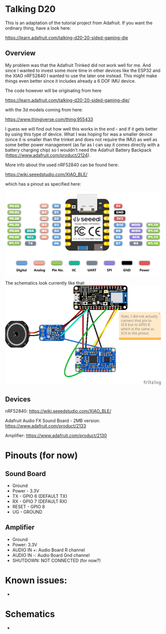 # Talking D20
This is an adaptation of the tutorial project from Adafruit.
If you want the ordinary thing, have a look here:

https://learn.adafruit.com/talking-d20-20-sided-gaming-die


## Overview

My problem was that the Adafruit Trinked did not work well for me. And since I wanted to invest some more time in other devices like the ESP32 and the XIAO nRF52840 I wanted to use the later one instead. This might make things even better since it includes already a 6 DOF IMU device.

The code however will be originating from here

https://learn.adafruit.com/talking-d20-20-sided-gaming-die/

with the 3d models coming from here:

https://www.thingiverse.com/thing:955433

I guess we will find out how well this works in the end - and if it gets better by using this type of device. What I was hoping for was a smaller device (since it is smaller than the trinket and does not require the IMU) as well as some better power management (as far as I can say it comes directly with a battery charging chip) so I wouldn't need the Adafruit Battery Backpack (https://www.adafruit.com/product/2124).

More info about the used nRF52840 can be found here:

https://wiki.seeedstudio.com/XIAO_BLE/

which has a pinout as specified here:

![Pinout](doc/nRF52840-Sense-Pinout.png "Pinout")

The schematics look currently like that:
![Schematics](doc/project-schema.png "Schematics")



## Devices

nRF52840:
https://wiki.seeedstudio.com/XIAO_BLE/

Adafruit Audio FX Sound Board - 2MB version:
https://www.adafruit.com/product/2133

Amplifier:
https://www.adafruit.com/product/2130


# Pinouts (for now)

## Sound Board

- Ground
- Power - 3.3V
- TX - GPIO 6 (DEFAULT TX)
- RX - GPIO 7 (DEFAULT RX)
- RESET - GPIO 8
- UG - GROUND

## Amplifier

- Ground
- Power: 3.3V
- AUDIO IN +: Audio Board R channel
- AUDIO IN -: Audio Board Gnd channel
- SHUTDOWN: NOT CONNECTED (for now?)


# Known issues:

-


# Schematics

-
